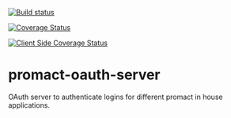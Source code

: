 [![Build status](https://travis-ci.org/Promact/promact-oauth-server.svg?branch=dev)](https://travis-ci.org/Promact/promact-oauth-server)

[![Coverage Status](https://coveralls.io/repos/github/Promact/promact-oauth-server/badge.svg?branch=dev)](https://coveralls.io/github/Promact/promact-oauth-server)

[![Client Side Coverage Status](https://img.shields.io/codecov/c/github/Promact/promact-oauth-server/codecovIntegration.svg)](https://codecov.io/github/Promact/promact-oauth-server/commits)

# promact-oauth-server
OAuth server to authenticate logins for different promact in house applications.
